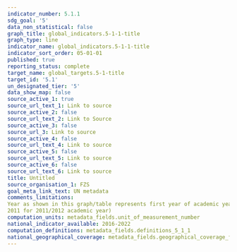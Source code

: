 ```yaml
---
indicator_number: 5.1.1
sdg_goal: '5'
data_non_statistical: false
graph_title: global_indicators.5-1-1-title
graph_type: line
indicator_name: global_indicators.5-1-1-title
indicator_sort_order: 05-01-01
published: true
reporting_status: complete
target_name: global_targets.5-1-title
target_id: '5.1'
un_designated_tier: '5'
data_show_map: false
source_active_1: true
source_url_text_1: Link to source
source_active_2: false
source_url_text_2: Link to Source
source_active_3: false
source_url_3: Link to source
source_active_4: false
source_url_text_4: Link to source
source_active_5: false
source_url_text_5: Link to source
source_active_6: false
source_url_text_6: Link to source
title: Untitled
source_organisation_1: FZS
goal_meta_link_text: UN metadata
comments_limitations: 
Year as shown in this graph/table represents first year of academic year (e.g.
2011 for 2011/2012 academic year)
computation_units: metadata_fields.unit_of_measurement_number
national_indicator_available: 2016-2022
computation_definitions: metadata_fields.definitions_5_1_1
national_geographical_coverage: metadata_fields.geographical_coverage_fbih
---
```

